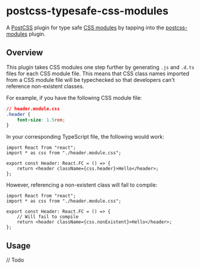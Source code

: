 # postcss-typesafe-css-modules

A [PostCSS](https://postcss.org/) plugin for type safe [CSS modules](https://github.com/css-modules/css-modules) by tapping into the [postcss-modules](https://github.com/madyankin/postcss-modules) plugin.

## Overview

This plugin takes CSS modules one step further by generating `.js` and `.d.ts` files for each CSS module file. This means that CSS class names imported from a CSS module file will be typechecked so that developers can't reference non-existent classes.

For example, if you have the following CSS module file:

```css
// header.module.css
.header {
    font-size: 1.5rem;
}
```

In your corresponding TypeScript file, the following would work:

```tsx
import React from "react";
import * as css from "./header.module.css";

export const Header: React.FC = () => {
    return <header className={css.header}>Hello</header>;
};
```

However, referencing a non-existent class will fail to compile:

```tsx
import React from "react";
import * as css from "./header.module.css";

export const Header: React.FC = () => {
    // Will fail to compile
    return <header className={css.nonExistent}>Hello</header>;
};
```

## Usage

// Todo
